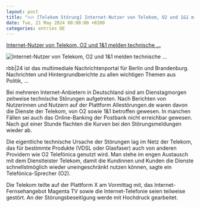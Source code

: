 ```yaml
---
layout: post
title: "🔥🔥 [Telekom Störung] Internet-Nutzer von Telekom, O2 und 1&1 melden technische ..."
date: Tue, 21 May 2024 08:00:00 +0200
categories: entries DE
---
```

[Internet-Nutzer von Telekom, O2 und 1&1 melden technische ...](https://www.rbb24.de/panorama/beitrag/2024/05/berlin-internet-technische-stoerung-telekom-o2-1und1.html)

![Internet-Nutzer von Telekom, O2 und 1&1 melden technische ...](https://www.rbb24.de/content/dam/rbb/rbb/rbb24/2024/2024_05/dpa-account/telekom-berlin.jpg.jpg/size=708x398.jpg)

rbb|24 ist das multimediale Nachrichtenportal für Berlin und Brandenburg. Nachrichten und Hintergrundberichte zu allen wichtigen Themen aus Politik, ...

Bei mehreren Internet-Anbietern in Deutschland sind am Dienstagmorgen zeitweise technische Störungen aufgetreten. Nach Berichten von Nutzerinnen und Nutzern auf der Plattform Allestörungen.de waren davon die Dienste der Telekom, von O2 sowie 1&1 betroffen gewesen. In manchen Fällen sei auch das Online-Banking der Postbank nicht erreichbar gewesen. Nach gut einer Stunde flachten die Kurven bei den Störungsmeldungen wieder ab.



Die eigentliche technische Ursache der Störungen lag im Netz der Telekom, das für bestimmte Produkte (VDSL oder Glasfaser) auch von anderen Providern wie O2 Telefónica genutzt wird. Man stehe im engen Austausch mit dem Dienstleister Telekom, damit die Kundinnen und Kunden die Dienste schnellstmöglich wieder uneingeschränkt nutzen können, sagte ein Telefónica-Sprecher (O2).



Die Telekom teilte auf der Plattform X am Vormittag mit, das Internet-Fernsehangebot Magenta TV sowie die Internet-Telefonie seien teilweise gestört. An der Störungsbeseitigung werde mit Hochdruck gearbeitet.



